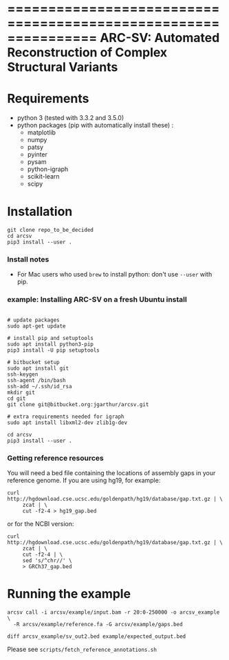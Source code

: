 ===============================================================
ARC-SV: Automated Reconstruction of Complex Structural Variants
===============================================================

Requirements
============

- python 3 (tested with 3.3.2 and 3.5.0)
- python packages (pip with automatically install these) :
  - matplotlib
  - numpy
  - patsy
  - pyinter
  - pysam
  - python-igraph
  - scikit-learn
  - scipy


Installation
============

```
git clone repo_to_be_decided
cd arcsv
pip3 install --user .
```

### Install notes ###

- For Mac users who used `brew` to install python: don't use `--user` with pip.

### example: Installing ARC-SV on a fresh Ubuntu install ###

```

# update packages
sudo apt-get update

# install pip and setuptools
sudo apt install python3-pip
pip3 install -U pip setuptools

# bitbucket setup
sudo apt install git
ssh-keygen
ssh-agent /bin/bash
ssh-add ~/.ssh/id_rsa
mkdir git
cd git
git clone git@bitbucket.org:jgarthur/arcsv.git

# extra requirements needed for igraph
sudo apt install libxml2-dev zlib1g-dev

cd arcsv
pip3 install --user .

```

### Getting reference resources ###

You will need a bed file containing the locations of assembly gaps in your reference genome. If you are using hg19, for example:

```
curl http://hgdownload.cse.ucsc.edu/goldenpath/hg19/database/gap.txt.gz | \
     zcat | \
     cut -f2-4 > hg19_gap.bed
```

or for the NCBI version:

```
curl http://hgdownload.cse.ucsc.edu/goldenpath/hg19/database/gap.txt.gz | \
     zcat | \
     cut -f2-4 | \
     sed 's/^chr//' \
     > GRCh37_gap.bed
```


Running the example
===================

```
arcsv call -i arcsv/example/input.bam -r 20:0-250000 -o arcsv_example \
  -R arcsv/example/reference.fa -G arcsv/example/gaps.bed
  
diff arcsv_example/sv_out2.bed example/expected_output.bed
```


Please see `scripts/fetch_reference_annotations.sh` 

<!-- Possible errors and solutions -->
<!-- ============================= -->

<!-- 1. `_tkinter.TclError: no display name and no $DISPLAY environment variable` -->

<!-- - use ssh -X or -Y -->


<!-- https://scipy.org/install.html -->

<!-- brewed python no --user! -->

<!-- -- note don't put paths in quotes -->
